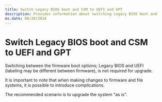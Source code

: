 ```yaml
---
title: Switch Legacy BIOS boot and CSM to UEFI and GPT
description: Provides information about switching Legacy BIOS boot and CSM to UEFI and GPT
ms.date: 06/20/2018
---
```


# Switch Legacy BIOS boot and CSM to UEFI and GPT

Switching between the firmware boot options; Legacy BIOS and UEFI (labeling may be different between firmware), is not required for upgrade.

It is important to note that when making changes to firmware and file systems, it is possible to introduce complications.

The recommended scenario is to upgrade the system "as is".
